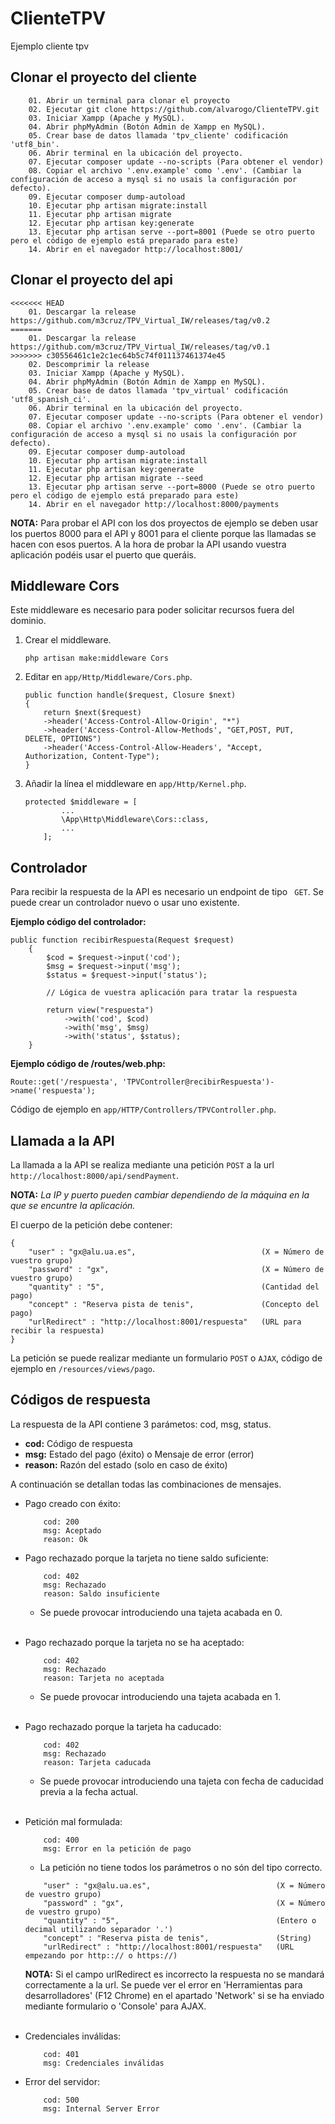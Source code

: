 # ClienteTPV
Ejemplo cliente tpv

## Clonar el proyecto del cliente

``` 
    01. Abrir un terminal para clonar el proyecto
    02. Ejecutar git clone https://github.com/alvarogo/ClienteTPV.git
    03. Iniciar Xampp (Apache y MySQL).
    04. Abrir phpMyAdmin (Botón Admin de Xampp en MySQL).
    05. Crear base de datos llamada 'tpv_cliente' codificación 'utf8_bin'. 
    06. Abrir terminal en la ubicación del proyecto.
    07. Ejecutar composer update --no-scripts (Para obtener el vendor)
    08. Copiar el archivo '.env.example' como '.env'. (Cambiar la configuración de acceso a mysql si no usais la configuración por defecto).
    09. Ejecutar composer dump-autoload
    10. Ejecutar php artisan migrate:install
    11. Ejecutar php artisan migrate
    12. Ejecutar php artisan key:generate
    13. Ejecutar php artisan serve --port=8001 (Puede se otro puerto pero el código de ejemplo está preparado para este)
    14. Abrir en el navegador http://localhost:8001/
```

## Clonar el proyecto del api
``` 
<<<<<<< HEAD
    01. Descargar la release https://github.com/m3cruz/TPV_Virtual_IW/releases/tag/v0.2
=======
    01. Descargar la release https://github.com/m3cruz/TPV_Virtual_IW/releases/tag/v0.1
>>>>>>> c30556461c1e2c1ec64b5c74f011137461374e45
    02. Descomprimir la release
    03. Iniciar Xampp (Apache y MySQL).
    04. Abrir phpMyAdmin (Botón Admin de Xampp en MySQL).
    05. Crear base de datos llamada 'tpv_virtual' codificación 'utf8_spanish_ci'. 
    06. Abrir terminal en la ubicación del proyecto.
    07. Ejecutar composer update --no-scripts (Para obtener el vendor)
    08. Copiar el archivo '.env.example' como '.env'. (Cambiar la configuración de acceso a mysql si no usais la configuración por defecto).
    09. Ejecutar composer dump-autoload
    10. Ejecutar php artisan migrate:install
    11. Ejecutar php artisan key:generate
    12. Ejecutar php artisan migrate --seed
    13. Ejecutar php artisan serve --port=8000 (Puede se otro puerto pero el código de ejemplo está preparado para este)
    14. Abrir en el navegador http://localhost:8000/payments
```

**NOTA:** Para probar el API con los dos proyectos de ejemplo se deben usar los puertos 8000 para el API y 8001 para el cliente porque las llamadas se hacen con esos puertos. A la hora de probar la API usando vuestra aplicación podéis usar el puerto que queráis.

## Middleware Cors
Este middleware es necesario para poder solicitar recursos fuera del dominio.

1. Crear el middleware.
    ```
    php artisan make:middleware Cors
    ```

2. Editar en ```app/Http/Middleware/Cors.php```.
    ```
    public function handle($request, Closure $next)
    {
        return $next($request)
        ->header('Access-Control-Allow-Origin', "*")
        ->header('Access-Control-Allow-Methods', "GET,POST, PUT, DELETE, OPTIONS")
        ->header('Access-Control-Allow-Headers', "Accept, Authorization, Content-Type");
    }
    ```

3. Añadir la línea el middleware en ```app/Http/Kernel.php```.
    ```
    protected $middleware = [
            ...
            \App\Http\Middleware\Cors::class,
            ...
        ];
    ```
## Controlador
Para recibir la respuesta de la API es necesario un endpoint de tipo ``` GET```. Se puede crear un controlador nuevo o usar uno existente.

**Ejemplo código del controlador:**
```
public function recibirRespuesta(Request $request)
    {
        $cod = $request->input('cod');
        $msg = $request->input('msg');
        $status = $request->input('status');

        // Lógica de vuestra aplicación para tratar la respuesta

        return view("respuesta")
            ->with('cod', $cod)
            ->with('msg', $msg)
            ->with('status', $status);
    }
```
**Ejemplo código de /routes/web.php:**
```
Route::get('/respuesta', 'TPVController@recibirRespuesta')->name('respuesta');
```

Código de ejemplo en ```app/HTTP/Controllers/TPVController.php```.

## Llamada a la API
La llamada a la API se realiza mediante una petición ```POST``` a la url ```http://localhost:8000/api/sendPayment```.

**NOTA:** *La IP y puerto pueden cambiar dependiendo de la máquina en la que se encuntre la aplicación.*

El cuerpo de la petición debe contener:

```
{
	"user" : "gx@alu.ua.es",                            (X = Número de vuestro grupo)
	"password" : "gx",                                  (X = Número de vuestro grupo)
	"quantity" : "5",                                   (Cantidad del pago)
	"concept" : "Reserva pista de tenis",               (Concepto del pago)
	"urlRedirect" : "http://localhost:8001/respuesta"   (URL para recibir la respuesta)
}
```

La petición se puede realizar mediante un formulario ```POST``` o ```AJAX```, código de ejemplo en ```/resources/views/pago```.

## Códigos de respuesta
La respuesta de la API contiene 3 parámetos: cod, msg, status.
 - **cod:** Código de respuesta
 - **msg:** Estado del pago (éxito) o Mensaje de error (error)
 - **reason:** Razón del estado (solo en caso de éxito)

 A continuación se detallan todas las combinaciones de mensajes.

 - Pago creado con éxito:
    ```
        cod: 200
        msg: Aceptado
        reason: Ok
    ```
 - Pago rechazado porque la tarjeta no tiene saldo suficiente:
    ```
        cod: 402
        msg: Rechazado
        reason: Saldo insuficiente
    ```
    * Se puede provocar introduciendo una tajeta acabada en 0.<br/><br/>
 - Pago rechazado porque la tarjeta no se ha aceptado:
    ```
        cod: 402
        msg: Rechazado
        reason: Tarjeta no aceptada
    ```
    * Se puede provocar introduciendo una tajeta acabada en 1.<br/><br/>
 - Pago rechazado porque la tarjeta ha caducado:
    ```
        cod: 402
        msg: Rechazado
        reason: Tarjeta caducada
    ```
    * Se puede provocar introduciendo una tajeta con fecha de caducidad previa a la fecha actual.<br/><br/>

 - Petición mal formulada:
    ```
        cod: 400
        msg: Error en la petición de pago
    ```
    * La petición no tiene todos los parámetros o no són del tipo correcto. 
    ```
        "user" : "gx@alu.ua.es",                            (X = Número de vuestro grupo)
        "password" : "gx",                                  (X = Número de vuestro grupo)
        "quantity" : "5",                                   (Entero o decimal utilizando separador '.')
        "concept" : "Reserva pista de tenis",               (String)
        "urlRedirect" : "http://localhost:8001/respuesta"   (URL empezando por http::// o https://)
    ```
    **NOTA:** Si el campo urlRedirect es incorrecto la respuesta no se mandará correctamente a la url. 
    Se puede ver el error en 'Herramientas para desarrolladores' (F12 Chrome) en el apartado 'Network' si se ha enviado mediante formulario o 'Console' para AJAX.<br/><br/>



 - Credenciales inválidas:
    ```
        cod: 401
        msg: Credenciales inválidas
    ```  

 - Error del servidor:
    ```
        cod: 500
        msg: Internal Server Error
    ```  

